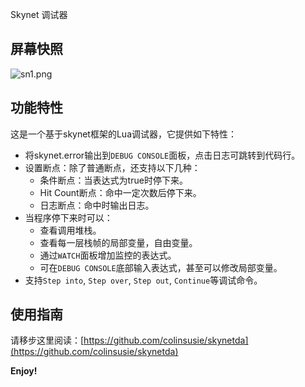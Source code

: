 Skynet 调试器

## 屏幕快照

![sn1.png](https://github.com/colinsusie/skynetda/raw/master/vscext/images/sn1.png)

## 功能特性

这是一个基于skynet框架的Lua调试器，它提供如下特性：

- 将skynet.error输出到`DEBUG CONSOLE`面板，点击日志可跳转到代码行。
- 设置断点：除了普通断点，还支持以下几种：
    - 条件断点：当表达式为true时停下来。
    - Hit Count断点：命中一定次数后停下来。
    - 日志断点：命中时输出日志。
- 当程序停下来时可以：
    - 查看调用堆栈。
    - 查看每一层栈帧的局部变量，自由变量。
    - 通过`WATCH`面板增加监控的表达式。
    - 可在`DEBUG CONSOLE`底部输入表达式，甚至可以修改局部变量。
- 支持`Step into`, `Step over`, `Step out`, `Continue`等调试命令。

## 使用指南

请移步这里阅读：[https://github.com/colinsusie/skynetda](https://github.com/colinsusie/skynetda)

**Enjoy!**
